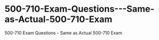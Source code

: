 # 500-710-Exam-Questions---Same-as-Actual-500-710-Exam
500-710 Exam Questions - Same as Actual 500-710 Exam
